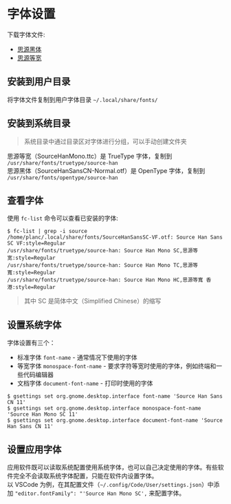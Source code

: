# 字体设置

下载字体文件:

* [思源黑体](https://github.com/adobe-fonts/source-han-sans/releases)
* [思源等宽](https://github.com/adobe-fonts/source-han-mono/releases)

## 安装到用户目录
将字体文件复制到用户字体目录 `~/.local/share/fonts/` 

## 安装到系统目录

> 系统目录中通过目录区对字体进行分组，可以手动创建文件夹 

思源等宽（SourceHanMono.ttc）是 TrueType 字体，复制到 `/usr/share/fonts/truetype/source-han`  
思源黑体（SourceHanSansCN-Normal.otf）是 OpenType 字体，复制到 `/usr/share/fonts/opentype/source-han`  

## 查看字体

使用 `fc-list` 命令可以查看已安装的字体:  

```
$ fc-list | grep -i source
/home/planc/.local/share/fonts/SourceHanSansSC-VF.otf: Source Han Sans SC VF:style=Regular
/usr/share/fonts/truetype/source-han: Source Han Mono SC,思源等宽:style=Regular
/usr/share/fonts/truetype/source-han: Source Han Mono TC,思源等寬:style=Regular
/usr/share/fonts/truetype/source-han: Source Han Mono HC,思源等寬 香港:style=Regular
```

> 其中 SC 是简体中文（Simplified Chinese）的缩写

## 设置系统字体
字体设置有三个：
* 标准字体 `font-name` - 通常情况下使用的字体
* 等宽字体 `monospace-font-name` - 要求字符等宽时使用的字体，例如终端和一些代码编辑器
* 文档字体 `document-font-name` - 打印时使用的字体

```
$ gsettings set org.gnome.desktop.interface font-name 'Source Han Sans CN 11'
$ gsettings set org.gnome.desktop.interface monospace-font-name 'Source Han Mono SC 11'
$ gsettings set org.gnome.desktop.interface document-font-name 'Source Han Sans CN 11'
```

## 设置应用字体

应用软件既可以读取系统配置使用系统字体，也可以自己决定使用的字体。有些软件完全不会读取系统字体配置，只能在软件内设置字体。  
以 VSCode 为例，在其配置文件（`~/.config/Code/User/settings.json`）中添加 `"editor.fontFamily": "'Source Han Mono SC',` 来配置字体。